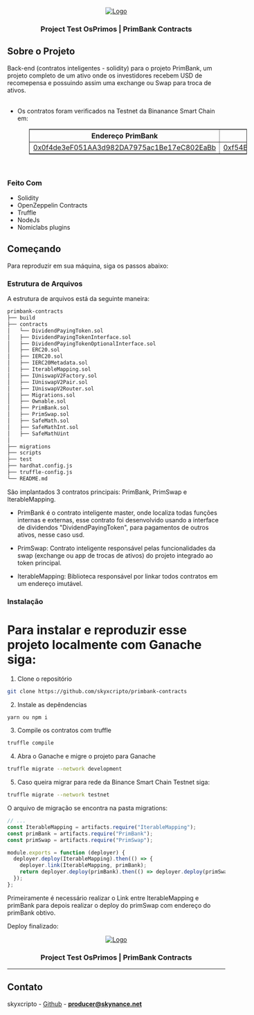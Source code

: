 

<!-- PROJECT LOGO -->
<br />
<p align="center">
  <a href="https://www.oprimorico.com.br/">
    <img src="https://github.com/skyxcripto/primbank-contracts/blob/main/public/favicon.png" alt="Logo">
  </a>

  <h3 align="center">Project Test OsPrimos | PrimBank Contracts </h3>
</p>

<!-- ABOUT THE PROJECT -->

## Sobre o Projeto

Back-end (contratos inteligentes - solidity) para o projeto PrimBank, um projeto completo de um ativo onde os investidores recebem USD de recomepensa e possuindo assim uma exchange ou Swap 
para troca de ativos. 
<br/><br />

- Os contratos foram verificados na Testnet da Binanance Smart Chain em: 

<p style="text-align: center;">
<table border="1" style="margin-left: 50px">
    <tr>
        <th>Endereço PrimBank </th>
        <th>Endereço PrimSwap</th>
    </tr>
    <tr>
      <td><a href="https://testnet.bscscan.com/address/0x0f4de3eF051AA3d982DA7975ac1Be17eC802EaBb#code"> 0x0f4de3eF051AA3d982DA7975ac1Be17eC802EaBb </a></td>
       <td><a href="https://testnet.bscscan.com/address/0xf54B5d207dBC3459B15275c8DC5D84b5acFAA607#code"> 0xf54B5d207dBC3459B15275c8DC5D84b5acFAA607 </a></td>
    </tr>
</table>
</p>
<br/>

### Feito Com

- Solidity
- OpenZeppelin Contracts
- Truffle 
- NodeJs
- Nomiclabs plugins


<!-- GETTING STARTED -->

## Começando

Para reproduzir em sua máquina, siga os passos abaixo:

### Estrutura de Arquivos

A estrutura de arquivos está da seguinte maneira:

```bash
primbank-contracts
├── build
├── contracts
│   └── DividendPayingToken.sol
│   ├── DividendPayingTokenInterface.sol
│   ├── DividendPayingTokenOptionalInterface.sol
│   ├── ERC20.sol
│   ├── IERC20.sol
│   ├── IERC20Metadata.sol
│   ├── IterableMapping.sol
│   ├── IUniswapV2Factory.sol
│   ├── IUniswapV2Pair.sol
│   ├── IUniswapV2Router.sol
│   ├── Migrations.sol
│   ├── Ownable.sol
│   ├── PrimBank.sol
│   ├── PrimSwap.sol
│   ├── SafeMath.sol
│   ├── SafeMathInt.sol
│   ├── SafeMathUint
│   
├── migrations
├── scripts
├── test
├── hardhat.config.js
├── truffle-config.js
└── README.md
```
São implantados 3 contratos principais: PrimBank, PrimSwap e IterableMapping. 

- PrimBank é o contrato inteligente master, onde localiza todas funções internas e externas, esse contrato foi desenvolvido usando a interface
de dividendos "DividendPayingToken", para pagamentos de outros ativos, nesse caso usd.

- PrimSwap: Contrato inteligente responsável pelas funcionalidades da swap (exchange ou app de trocas de ativos) do projeto integrado ao token principal.

- IterableMapping: Biblioteca responsável por linkar todos contratos em um endereço imutável.

### Instalação

# Para instalar e reproduzir esse projeto localmente com Ganache siga: 

1. Clone o repositório 

```sh
git clone https://github.com/skyxcripto/primbank-contracts
```

2. Instale as depêndencias
```sh
yarn ou npm i 
```

3. Compile os contratos com truffle
```sh
truffle compile 
```

4. Abra o Ganache e migre o projeto para Ganache
```sh
truffle migrate --network development 
```

5. Caso queira migrar para rede da Binance Smart Chain Testnet siga:
```sh
truffle migrate --network testnet 
```

O arquivo de migração se encontra na pasta migrations: 


```javascript
// ...
const IterableMapping = artifacts.require("IterableMapping");
const primBank = artifacts.require("PrimBank");
const primSwap = artifacts.require("PrimSwap");

module.exports = function (deployer) {
  deployer.deploy(IterableMapping).then(() => {
    deployer.link(IterableMapping, primBank);
    return deployer.deploy(primBank).then(() => deployer.deploy(primSwap, primBank.address));
  });
};
```

Primeiramente é necessário realizar o Link entre IterableMapping e primBank para depois realizar o deploy do primSwap com endereço do primBank obtivo. 

Deploy finalizado: 

<p align="center">
  <a href="https://www.oprimorico.com.br/">
    <img src="https://github.com/skyxcripto/primbank-contracts/blob/main/public/deploy.png"  alt="Logo">
  </a>

  <h3 align="center">Project Test OsPrimos | PrimBank Contracts </h3>
</p>

---


## Contato

skyxcripto - [Github](https://github.com/skyxcripto) - **producer@skynance.net**
